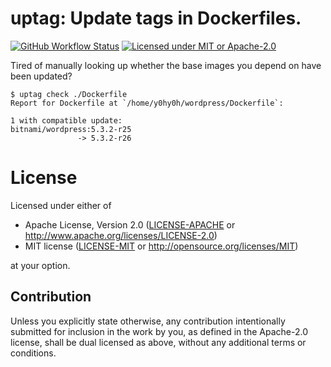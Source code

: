 # uptag: Update tags in Dockerfiles.
[![GitHub Workflow Status](https://github.com/Y0hy0h/uptag/workflows/Build/badge.svg)](https://github.com/Y0hy0h/uptag/actions) [![Licensed under MIT or Apache-2.0](https://img.shields.io/badge/license-MIT%2FApache--2.0-blue)](#license)

Tired of manually looking up whether the base images you depend on have been updated?

```
$ uptag check ./Dockerfile
Report for Dockerfile at `/home/y0hy0h/wordpress/Dockerfile`:

1 with compatible update:
bitnami/wordpress:5.3.2-r25
               -> 5.3.2-r26
```

# License
Licensed under either of

 * Apache License, Version 2.0
   ([LICENSE-APACHE](LICENSE-APACHE) or http://www.apache.org/licenses/LICENSE-2.0)
 * MIT license
   ([LICENSE-MIT](LICENSE-MIT) or http://opensource.org/licenses/MIT)

at your option.

## Contribution
Unless you explicitly state otherwise, any contribution intentionally submitted
for inclusion in the work by you, as defined in the Apache-2.0 license, shall be
dual licensed as above, without any additional terms or conditions.